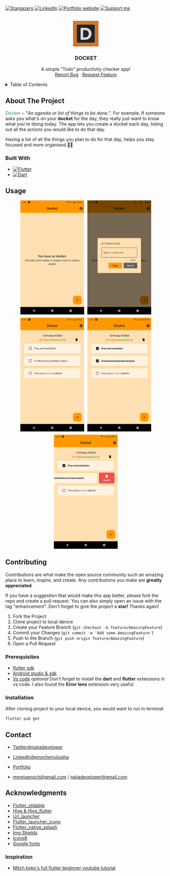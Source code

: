 <br/>

[![Stargazers](https://img.shields.io/github/stars/naijadeveloper/docket.svg?style=for-the-badge)](https://github.com/naijadeveloper/docket/stargazers) [![LinkedIn](https://img.shields.io/badge/-enoch_enujiugha-blue?style=for-the-badge&logo=Linkedin&logoColor=white)](https://www.linkedin.com/in/enoch-enujiugha-b12247112) [![Portfolio website](https://img.shields.io/badge/-portfolio-seagreen?style=for-the-badge)](https://naijadev.vercel.app/) [![Support me](https://img.shields.io/badge/buy_me_a_coffee-FFDD00?logo=buymeacoffee&style=for-the-badge&logoColor=black)](https://www.buymeacoffee.com/mmejuenoch)

<br/>
<div align="center">
  <a href="https://github.com/naijadeveloper/Docket">
    <img src="assets/icons/logo.png" alt="Logo" width="80" height="80">
  </a>

  <h3 align="center">DOCKET</h3>

  <p align="center">
    A simple "Todo" productivity checker app!
    <br />
    <a href="https://github.com/naijadeveloper/Docket/issues">Report Bug</a>
    ·
    <a href="https://github.com/naijadeveloper/Docket/issues">Request Feature</a>
  </p>
</div>

<!-- TABLE OF CONTENTS -->
<details>
  <summary>Table of Contents</summary>
  <ol>
    <li>
      <a href="#about-the-project">About The Project</a>
      <ul>
        <li><a href="#built-with">Built With</a></li>
      </ul>
    </li>
    <li><a href="#usage">Usage</a></li>
    <li>
      <a href="#contributing">Contributing</a>
      <ul>
        <li><a href="#prerequisites">Prerequisites</a></li>
        <li><a href="#installation">Installation</a></li>
      </ul>
    </li>
    <!-- <li><a href="#license">License</a></li> -->
    <li><a href="#contact">Contact</a></li>
    <li><a href="#acknowledgments">Acknowledgments</a>
      <ul>
        <li><a href="#inspiration">Inspiration</a></li>
      </ul>
    </li>
  </ol>
</details>

<!-- ABOUT THE PROJECT -->

## About The Project

<i style='color:seagreen'>Docket =</i> "_An agenda or list of things to be done._". For example, If someone asks you what's on your <strong>docket</strong> for the day, they really just want to know what you're doing today.
The app lets you create a docket each day, listing out all the actions you would like to do that day.

Having a list of all the things you plan to do for that day, helps you stay focused and more organised.✌🏾

### Built With

- [![Flutter](https://img.shields.io/badge/flutter-2F75D8?style=for-the-badge&logo=flutter&logoColor=white)](https://docs.flutter.dev/)
- [![Dart](https://img.shields.io/badge/dart-132030?style=for-the-badge&logo=dart&logoColor=white)](https://dart.dev/guides)

## Usage

<div style="display: flex; gap: 10px; flex-wrap: wrap; justify-content: center; align-items:center; align-content: start;">
  <img src="assets/images/post1.png" width="200" />
  <img src="assets/images/post2.png" width="200" />
  <img src="assets/images/post3.png" width="200" />
  <img src="assets/images/post4.png" width="200" />
  <img src="assets/images/post5.png" width="200" />
</div>

## Contributing

Contributions are what make the open source community such an amazing place to learn, inspire, and create. Any contributions you make are **greatly appreciated**.

If you have a suggestion that would make this app better, please fork the repo and create a pull request. You can also simply open an issue with the tag "enhancement".
Don't forget to give the project a **star!** Thanks again!

1. Fork the Project
2. Clone project to local device
3. Create your Feature Branch (`git checkout -b feature/AmazingFeature`)
4. Commit your Changes (`git commit -m 'Add some AmazingFeature'`)
5. Push to the Branch (`git push origin feature/AmazingFeature`)
6. Open a Pull Request

### Prerequisites

- [flutter sdk](https://docs.flutter.dev/get-started/install)
- [Android studio & sdk](https://developer.android.com/studio)
- [Vs code](https://code.visualstudio.com/download) _optional_
  Don't forget to install the **dart** and **flutter** extensions in vs code. I also found the **Error lens** extension very useful

### Installation

After cloning project to your local device, you would want to run in terminal

```sh
flutter pub get
```

## Contact

- [Twitter@naijadeveloper](https://twitter.com/naijadeveloper)

- [LinkedIn@enochenujiugha](https://www.linkedin.com/in/enoch-enujiugha-b12247112)

- [Portfolio](https://naijadev.vercel.app/)

- mmejuenoch@gmail.com / naijadeveloper@gmail.com

<!-- Android play store link and Ios store link -->

## Acknowledgments

- [Flutter_slidable](https://pub.dev/packages/flutter_slidable)
- [Hive & Hive_flutter](https://pub.dev/packages/hive)
- [Url_launcher](https://pub.dev/packages/url_launcher)
- [Flutter_launcher_icons](https://pub.dev/packages/flutter_launcher_icons)
- [Flutter_native_splash](https://pub.dev/packages/flutter_native_splash)
- [Img Shields](https://shields.io)
- [Icons8](https://icons8.com/)
- [Google fonts](https://fonts.google.com/)

### Inspiration

- [Mitch koko's full flutter beginner youtube tutorial](https://www.youtube.com/watch?v=HQ_ytw58tC4)
